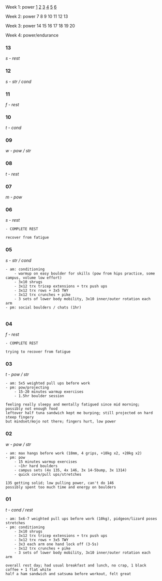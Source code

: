 
Week 1: power   [1](#01) [2](#02) [3](#03) [4](#04) [5](#05) [6](#06)

Week 2: power 7 8 9 10 11 12 13

Week 3: power 14 15 16 17 18 19 20

Week 4: power/endurance


### 13 
*s - rest*

### 12
*s - str / cond*

### 11
*f - rest*

### 10
*t - cond*

### 09
*w - pow / str*

### 08
*t - rest*

### 07
*m - pow*

### 06
*s - rest*

```
- COMPLETE REST

recover from fatigue
```

### 05
*s - str / cond*
```
- am: conditioning
    - warmup on easy boulder for skills (pow from hips practice, some campus, volume low effort)
    - 3x10 shrugs
    - 3x12 trx tricep extensions + trx push ups
    - 3x12 trx rows + 3x5 TWY
    - 3x12 trx crunches + pike
    - 3 sets of lower body mobility, 3x10 inner/outer rotation each arm
- pm: social boulders / chats (1hr)


```

### 04
*f - rest*

```
- COMPLETE REST

trying to recover from fatigue
```

### 03
*t - pow / str*

```
- am: 5x5 weighted pull ups before work
- pm: pow/projecting
    - 15-20 minutes warmup exercises
    - 1.5hr boulder session

feeling really sleepy and mentally fatigued since mid morning; possibly not enough food
leftover half tuna sandwich kept me burping; still projected on hard steep fingery
but mindset/mojo not there; fingers hurt, low power
```

### 02
*w - pow / str*

```
- am: max hangs before work (18mm, 4 grips, +10kg x2, +20kg x2)
- pm: pow
    - 15 minutes warmup exercises
    - ~1hr hard boulders
    - campus sets (4x 135, 4x 146, 3x 14-5bump, 3x 1314)
    - quick core/pull ups/stretches
    
135 getting solid; low pulling power, can't do 146
possibly spent too much time and energy on boulders
```

### 01
*t - cond / rest*

```
- am: 5x6-7 weighted pull ups before work (10kg), pidgeon/lizard poses stretches
- pm: conditioning
    - 3x10 shrugs
    - 3x12 trx tricep extensions + trx push ups
    - 3x12 trx rows + 3x5 TWY
    - 3x3 each arm one hand lock off (3-5s)
    - 3x12 trx crunches + pike
    - 3 sets of lower body mobility, 3x10 inner/outer rotation each arm

overall rest day; had usual breakfast and lunch, no crap, 1 black coffee + 1 flat white
half a ham sandwich and satsuma before workout, felt great
```
